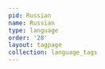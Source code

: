 ```yaml
---
pid: Russian
name: Russian
type: language
order: '28'
layout: tagpage
collection: language_tags
---
```

